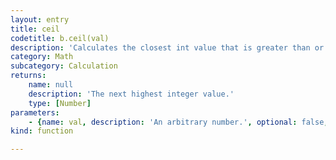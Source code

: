 ```yaml
---
layout: entry
title: ceil
codetitle: b.ceil(val)
description: 'Calculates the closest int value that is greater than or equal to the value of the parameter. For example, ceil(9.03) returns the value 10.'
category: Math
subcategory: Calculation
returns:
    name: null
    description: 'The next highest integer value.'
    type: [Number]
parameters:
    - {name: val, description: 'An arbitrary number.', optional: false, type: [Number]}
kind: function

---
```

